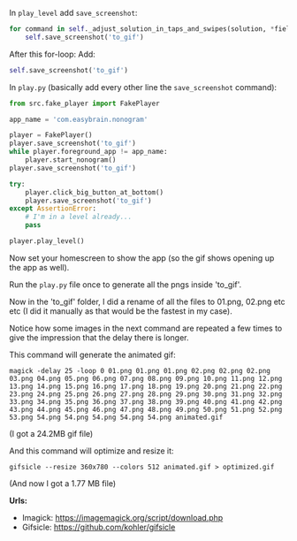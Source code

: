 In `play_level` add `save_screenshot`:
```python
for command in self._adjust_solution_in_taps_and_swipes(solution, *field_rect):
    self.save_screenshot('to_gif')
```

After this for-loop:
Add:
```python
self.save_screenshot('to_gif')
```


In `play.py` (basically add every other line the `save_screenshot` command):
```python
from src.fake_player import FakePlayer

app_name = 'com.easybrain.nonogram'

player = FakePlayer()
player.save_screenshot('to_gif')
while player.foreground_app != app_name:
    player.start_nonogram()
player.save_screenshot('to_gif')

try:
    player.click_big_button_at_bottom()
    player.save_screenshot('to_gif')
except AssertionError:
    # I'm in a level already...
    pass

player.play_level()
```

Now set your homescreen to show the app (so the gif shows opening up the app as well).

Run the `play.py` file once to generate all the pngs inside 'to_gif'.

Now in the 'to_gif' folder, I did a rename of all the files to 01.png, 02.png etc etc (I did it manually as that would be the fastest in my case).


Notice how some images in the next command are repeated a few times to give the impression that the delay there is longer.

This command will generate the animated gif:
```commandline
magick -delay 25 -loop 0 01.png 01.png 01.png 02.png 02.png 02.png 03.png 04.png 05.png 06.png 07.png 08.png 09.png 10.png 11.png 12.png 13.png 14.png 15.png 16.png 17.png 18.png 19.png 20.png 21.png 22.png 23.png 24.png 25.png 26.png 27.png 28.png 29.png 30.png 31.png 32.png 33.png 34.png 35.png 36.png 37.png 38.png 39.png 40.png 41.png 42.png 43.png 44.png 45.png 46.png 47.png 48.png 49.png 50.png 51.png 52.png 53.png 54.png 54.png 54.png 54.png 54.png animated.gif
```
(I got a 24.2MB gif file)

And this command will optimize and resize it:
```commandline
gifsicle --resize 360x780 --colors 512 animated.gif > optimized.gif
```

(And now I got a 1.77 MB file)

**Urls:**
- Imagick: https://imagemagick.org/script/download.php
- Gifsicle: https://github.com/kohler/gifsicle
